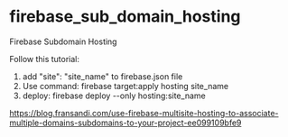 # firebase_sub_domain_hosting
Firebase Subdomain Hosting

Follow this tutorial:

1. add  "site": "site_name" to firebase.json file
2. Use command: firebase target:apply hosting site_name
3. deploy: firebase deploy --only hosting:site_name


https://blog.fransandi.com/use-firebase-multisite-hosting-to-associate-multiple-domains-subdomains-to-your-project-ee099109bfe9
